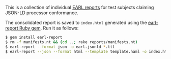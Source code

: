 This is a collection of individual
[EARL reports](https://www.w3.org/TR/EARL10-Schema/) for
test subjects claiming JSON-LD processor conformance.

The consolidated report is saved to `index.html` generated
using the
[earl-report Ruby gem](https://rubygems.org/gems/earl-report).
Run it as follows:

```sh
$ gem install earl-report
$ rm -f manifests.nt && (cd ..; rake reports/manifests.nt)
$ earl-report --format json -o earl.jsonld *.ttl
$ earl-report --json --format html --template template.haml -o index.html earl.jsonld
```
